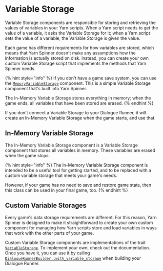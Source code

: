 # Variable Storage

Variable Storage components are responsible for storing and retrieving the values of variables in your Yarn scripts. When a Yarn script needs to get the value of a variable, it asks the Variable Storage for it; when a Yarn script sets the value of a variable, the Variable Storage is given the value.

Each game has different requirements for how variables are stored, which means that Yarn Spinner doesn't make any assumptions how the information is actually stored on disk. Instead, you can create your own custom Variable Storage script that implements the methods that Yarn Spinner needs.

{% hint style="info" %}
If you don't have a game save system, you can use the [`MemoryVariableStorage`](https://docs.rs/yarnspinner/latest/yarnspinner/runtime/struct.MemoryVariableStorage.html) component. This is a simple Variable Storage component that's built into Yarn Spinner.

The In-Memory Variable Storage stores everything in memory; when the game ends, all variables that have been stored are erased.
{% endhint %}

If you don't connect a Variable Storage to your Dialogue Runner, it will create an In-Memory Variable Storage when the game starts, and use that.

## In-Memory Variable Storage

The In-Memory Variable Storage component is a Variable Storage component that stores all variables in memory. These variables are erased when the game stops.

{% hint style="info" %}
The In-Memory Variable Storage component is intended to be a useful tool for getting started, and to be replaced with a custom variable storage that meets your game's needs.

However, if your game has no need to save and restore game state, then this class can be used in your final game, too.
{% endhint %}


## Custom Variable Storages

Every game's data storage requirements are different. For this reason, Yarn Spinner is designed to make it straightforward to create your own custom component for managing how Yarn scripts store and load variables in ways that work with the other parts of your game.

Custom Variable Storage components are implementations of the trait [`VariableStorage`](https://docs.rs/yarnspinner/latest/yarnspinner/prelude/trait.VariableStorage.html). To implement your own, check out the documentation.
Once you have it, you can use it by calling [`DialogueRunnerBuilder::with_variable_storage`](https://docs.rs/bevy_yarnspinner/latest/bevy_yarnspinner/prelude/struct.DialogueRunnerBuilder.html#method.with_variable_storage) when building your Dialogue Runner.